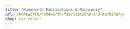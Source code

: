 ```yaml
---
title: "Homeworth Fabrications & Machinery"
url: /homeworth/homeworth-fabrications-and-machinery/
shop: car repair
---
```

